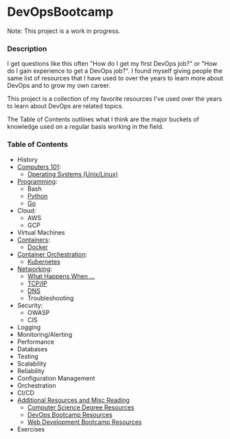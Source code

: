 # DevOpsBootcamp

Note: This project is a work in progress.

### Description

I get questions like this often "How do I get my first DevOps job?" or "How do I gain experience to get a DevOps job?".  I found myself giving people the same list of resources that I have used to over the years to learn more about DevOps and to grow my own career.

This project is a collection of my favorite resources I've used over the years to learn about DevOps are related topics.

The Table of Contents outlines what I think are the major buckets of knowledge used on a regular basis working in the field.


### Table of Contents

- History
- [Computers 101](https://github.com/JessicaGreben/DevOpsBootcamp/tree/master/computers):
  - [Operating Systems (Unix/Linux)](https://github.com/JessicaGreben/DevOpsBootcamp/tree/master/programming#operating-systems)
- [Programming](https://github.com/JessicaGreben/DevOpsBootcamp/tree/master/programming):
	- Bash
	- [Python](https://github.com/JessicaGreben/DevOpsBootcamp/tree/master/programming#python)
	- [Go](https://github.com/JessicaGreben/DevOpsBootcamp/tree/master/programming#go)
- Cloud:
	- AWS
	- GCP
- Virtual Machines
- [Containers](https://github.com/JessicaGreben/DevOpsBootcamp/tree/master/containers):
	- [Docker](https://github.com/JessicaGreben/DevOpsBootcamp/tree/master/containers#docker)
- [Container Orchestration](https://github.com/JessicaGreben/DevOpsBootcamp/tree/master/containerorchestration):
	- [Kubernetes](https://github.com/JessicaGreben/DevOpsBootcamp/tree/master/containerorchestration#kubernetes)
- [Networking](https://github.com/JessicaGreben/DevOpsBootcamp/tree/master/networking):
	- [What Happens When ...](https://github.com/JessicaGreben/DevOpsBootcamp/tree/master/networking#what-happens-when)
	- [TCP/IP](https://github.com/JessicaGreben/DevOpsBootcamp/tree/master/networking#tcpip)
	- [DNS](https://github.com/JessicaGreben/DevOpsBootcamp/tree/master/networking#dns)
	- Troubleshooting
- Security:
	- OWASP
	- CIS
- Logging
- Monitoring/Alerting
- Performance
- Databases
- Testing
- Scalability
- Reliability
- Configuration Management
- Orchestration
- CI/CD
- [Additional Resources and Misc Reading](https://github.com/JessicaGreben/DevOpsBootcamp/tree/master/resources)
	- [Computer Science Degree Resources](https://github.com/JessicaGreben/DevOpsBootcamp/tree/master/resources#computer-science-degree-resources)
	- [DevOps Bootcamp Resources](https://github.com/JessicaGreben/DevOpsBootcamp/tree/master/resources#devops-bootcamp-resources)
	- [Web Development Bootcamp Resources](https://github.com/JessicaGreben/DevOpsBootcamp/tree/master/resources#web-development-bootcamp-resources)
- Exercises
